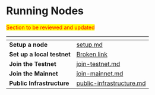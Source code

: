 # Running Nodes

<mark style="color:red;">Section to be reviewed and updated</mark>

<table data-card-size="large" data-view="cards"><thead><tr><th></th><th data-hidden data-card-target data-type="content-ref"></th></tr></thead><tbody><tr><td><strong>Setup a node</strong></td><td><a href="setup.md">setup.md</a></td></tr><tr><td><strong>Set up a local testnet</strong></td><td><a href="broken-reference">Broken link</a></td></tr><tr><td><strong>Join the Testnet</strong></td><td><a href="join-testnet.md">join-testnet.md</a></td></tr><tr><td><strong>Join the Mainnet</strong></td><td><a href="join-mainnet.md">join-mainnet.md</a></td></tr><tr><td><strong>Public Infrastructure</strong></td><td><a href="../public-infrastructure/public-infrastructure.md">public-infrastructure.md</a></td></tr></tbody></table>

